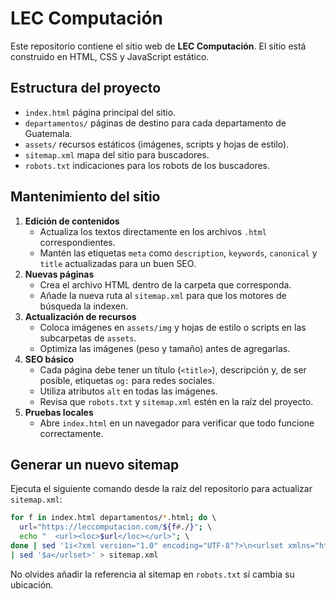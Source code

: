 # LEC Computación

Este repositorio contiene el sitio web de **LEC Computación**. El sitio está construido en HTML, CSS y JavaScript estático.

## Estructura del proyecto

- `index.html` página principal del sitio.
- `departamentos/` páginas de destino para cada departamento de Guatemala.
- `assets/` recursos estáticos (imágenes, scripts y hojas de estilo).
- `sitemap.xml` mapa del sitio para buscadores.
- `robots.txt` indicaciones para los robots de los buscadores.

## Mantenimiento del sitio

1. **Edición de contenidos**
   - Actualiza los textos directamente en los archivos `.html` correspondientes.
   - Mantén las etiquetas `meta` como `description`, `keywords`, `canonical` y `title` actualizadas para un buen SEO.
2. **Nuevas páginas**
   - Crea el archivo HTML dentro de la carpeta que corresponda.
   - Añade la nueva ruta al `sitemap.xml` para que los motores de búsqueda la indexen.
3. **Actualización de recursos**
   - Coloca imágenes en `assets/img` y hojas de estilo o scripts en las subcarpetas de `assets`.
   - Optimiza las imágenes (peso y tamaño) antes de agregarlas.
4. **SEO básico**
   - Cada página debe tener un título (`<title>`), descripción y, de ser posible, etiquetas `og:` para redes sociales.
   - Utiliza atributos `alt` en todas las imágenes.
   - Revisa que `robots.txt` y `sitemap.xml` estén en la raíz del proyecto.
5. **Pruebas locales**
   - Abre `index.html` en un navegador para verificar que todo funcione correctamente.

## Generar un nuevo sitemap

Ejecuta el siguiente comando desde la raíz del repositorio para actualizar `sitemap.xml`:

```bash
for f in index.html departamentos/*.html; do \ 
  url="https://leccomputacion.com/${f#./}"; \ 
  echo "  <url><loc>$url</loc></url>"; \ 
done | sed '1i<?xml version="1.0" encoding="UTF-8"?>\n<urlset xmlns="http://www.sitemaps.org/schemas/sitemap/0.9">' \ 
| sed '$a</urlset>' > sitemap.xml
```

No olvides añadir la referencia al sitemap en `robots.txt` si cambia su ubicación.

